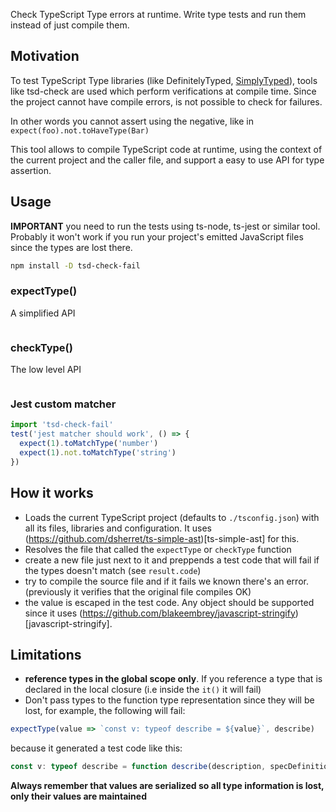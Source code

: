 Check TypeScript Type errors at runtime. Write type tests and run them instead of just compile them.

## Motivation

To test TypeScript Type libraries (like DefinitelyTyped, [SimplyTyped](https://github.com/andnp/SimplyTyped)), tools like tsd-check are used which perform verifications at compile time. Since the project cannot have compile errors, is not possible to check for failures. 

In other words you cannot assert using the negative, like in `expect(foo).not.toHaveType(Bar)`

This tool allows to compile TypeScript code at runtime, using the context of the current project and the caller file, and support a easy to use API for type assertion.

## Usage

**IMPORTANT** you need to run the tests using ts-node, ts-jest or similar tool. Probably it won't work if you run your project's emitted JavaScript files since the types are lost there.

```sh
npm install -D tsd-check-fail
```

### expectType()

A simplified API

```ts

```

### checkType()

The low level API
```ts
```

### Jest custom matcher

```ts
import 'tsd-check-fail'
test('jest matcher should work', () => {
  expect(1).toMatchType('number')
  expect(1).not.toMatchType('string')
})
```

## How it works

 * Loads the current TypeScript project (defaults to `./tsconfig.json`) with all its files, libraries and configuration. It uses (https://github.com/dsherret/ts-simple-ast)[ts-simple-ast] for this.
 * Resolves the file that called the `expectType` or `checkType` function
 * create a new file just next to it and preppends a test code that will fail if the types doesn't match (see `result.code`)
 * try to compile the source file and if it fails we known there's an error. (previously it verifies that the original file compiles OK)
 * the value is escaped in the test code. Any object should be supported since it uses (https://github.com/blakeembrey/javascript-stringify)[javascript-stringify].

## Limitations

 * **reference types in the global scope only**. If you reference a type that is declared in the local closure (i.e inside the `it()` it will fail)
 * Don't pass types to the function type representation since they will be lost, for example, the following will fail:
 ```ts
expectType(value => `const v: typeof describe = ${value}`, describe)
  ```
  because it generated a test code like this:
  ```ts
const v: typeof describe = function describe(description, specDefinitions) {return env.describe(description, specDefinitions);} 
  ```
  **Always remember that values are serialized so all type information is lost, only their values are maintained**